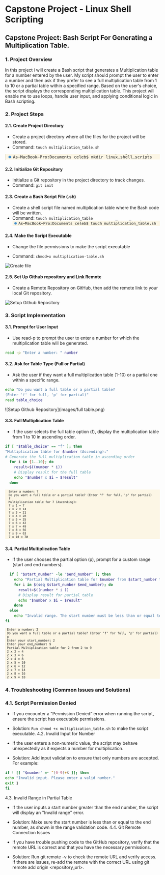 # Capstone Project - Linux Shell Scripting

## Capstone Project: Bash Script For Generating a Multiplication Table. 

### 1. Project Overview

In this project i will create a Bash script that generates a Multiplication table for a number entered by the user. My script should prompt the user to enter a number and then ask if they prefer to see a full multiplication table from 1 to 10 or a partial table within a specified range. Based on the user's choice, the script displays the corresponding multiplication table.
 This project will enable me to use loops, handle user input, and applying conditional logic in Bash scripting.

### 2. Project Steps
#### 2.1. Create Project Directory
* Create a project directory where all the files for the project will be stored.
* Command: 
    ```touch multiplication_table.sh```

![Create directory](images/create-directory.png)


#### 2.2. Initialize Git Repository
* Initialize a Git repository in the project directory to track changes.
* Command: ```git init```

 
 #### 2.3. Create a Bash Script File (.sh)
 * Create a shell script file named multiplication table where the Bash code will be written.
 * Command: ```touch multiplication_table```
 ![Create file](images/create-file.png)


#### 2.4. Make the Script Executable
* Change the file permissions to make the script executable

* Command: 
```chmod+x multiplication-table.sh```

![Create file](images/makescript-executable.png)

#### 2.5. Set Up Github repository and Link Remote
* Create a Remote Repository on GitHub, then add the remote link to your local Git repository.

![Setup Github Repository](images/git_repository.png)

### 3. Script Implementation
 #### 3.1. Prompt for User Input

* Use read-p to prompt the user to enter a number for which the multiplication table will be generated.
```sh
read -p "Enter a number: " number
```


 #### 3.2. Ask for Table Type (Full or Partial)
 * Ask the user if they want a full multiplication table (1-10) or a partial one within a specific range.
```sh
echo "Do you want a full table or a partial table?
(Enter 'f' for full, 'p' for partial)"
read table_choice
```
![Setup Github Repository](images/full table.png)

#### 3.3. Full Multiplication Table
* If the user selects the full table option (f), display the multiplication table from 1 to 10 in ascending order.
```sh
if [ "$table_choice" == "f" ]; then
"Multiplication table for $number (Ascending):"
# Generate the full multiplication table in ascending order
  for i in {1..10}; do
    result=$((number * i))
    # Display result for the full table
    echo "$number x $i = $result"
  done
  ```
![Full table](https://github.com/Samjean50/linux_shell_scripting/blob/main/images/full%20table.png)

#### 3.4. Partial Multiplication Table
* If the user chooses the partial option (p), prompt for a custom range (start and end numbers).
```sh # Validate the range
  if [ "$start_number" -le "$end_number" ]; then
    echo "Partial Multiplication table for $number from $start_number to $end_number (Ascending order)."
    for i in $(seq $start_number $end_number); do
      result=$((number * i ))
      # Display result for partial table
      echo "$number x $i = $result"
    done
  else
    echo "Invalid range. The start number must be less than or equal to the end number."
fi
```

![Partial table](https://github.com/Samjean50/linux_shell_scripting/blob/main/images/partial%20table.png)

### 4. Troubleshooting (Common Issues and Solutions)
### 4.1. Script Permission Denied
- If you encounter a “Permission Denied” error when running the script, ensure the script has executable permissions.
* Solution: ```Run chmod +x multiplication_table.sh``` to make the script executable.
4.2. Invalid Input for Number
- If the user enters a non-numeric value, the script may behave unexpectedly as it expects a number for multiplication.
* Solution: Add input validation to ensure that only numbers are accepted. For example:

```sh 
if ! [[ "$number" =~ ^[0-9]+$ ]]; then
echo "Invalid input. Please enter a valid number."
exit 1
fi
```
4.3. Invalid Range in Partial Table
- If the user inputs a start number greater than the end number, the script will display an "Invalid range" error.
* Solution: Make sure the start number is less than or equal to the end number, as shown in the range validation code.
4.4. Git Remote Connection Issues
- If you have trouble pushing code to the GitHub repository, verify that the remote URL is correct and that you have the necessary permissions.
* Solution: Run git remote -v to check the remote URL and verify access. If there are issues, re-add the remote with the correct URL using git remote add origin <repository_url>.
